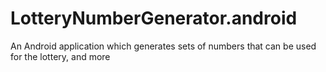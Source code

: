 LotteryNumberGenerator.android
==============================

An Android application which generates sets of numbers that can be used for the lottery, and more
